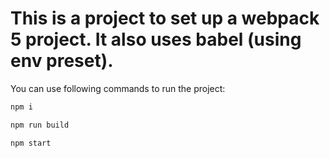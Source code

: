 # This is a project to set up a webpack 5 project. It also uses babel (using env preset).

You can use following commands to run the project:

```sh
npm i

npm run build

npm start
```
